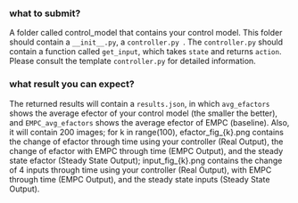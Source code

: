 ### what to submit?
A folder called control_model that contains your control model. This folder should contain a ```__init__.py```, a ```controller.py ```.
The ```controller.py``` should contain a function called ```get_input```, which takes ```state``` and returns ```action```. Please consult the template ```controller.py``` for detailed information.

### what result you can expect?
The returned results will contain a ```results.json```, in which ```avg_efactors``` shows the average efector of your control model (the smaller the better), and ```EMPC_avg_efactors``` shows the average efector of EMPC (baseline).
Also, it will contain 200 images; for k in range(100), efactor_fig_{k}.png contains the change of efactor through time using your controller (Real Output), the change of efactor with EMPC through time (EMPC Output), and the steady state efactor (Steady State Output); input_fig_{k}.png contains the change of 4 inputs through time using your controller (Real Output), with EMPC through time (EMPC Output), and the steady state inputs (Steady State Output).
